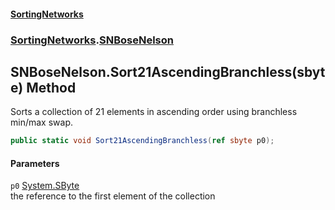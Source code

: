 #### [SortingNetworks](./index.md 'index')
### [SortingNetworks](./SortingNetworks.md 'SortingNetworks').[SNBoseNelson](./SortingNetworks-SNBoseNelson.md 'SortingNetworks.SNBoseNelson')
## SNBoseNelson.Sort21AscendingBranchless(sbyte) Method
Sorts a collection of 21 elements in ascending order using branchless min/max swap.  
```csharp
public static void Sort21AscendingBranchless(ref sbyte p0);
```
#### Parameters
<a name='SortingNetworks-SNBoseNelson-Sort21AscendingBranchless(sbyte)-p0'></a>
`p0` [System.SByte](https://docs.microsoft.com/en-us/dotnet/api/System.SByte 'System.SByte')  
the reference to the first element of the collection  
  
